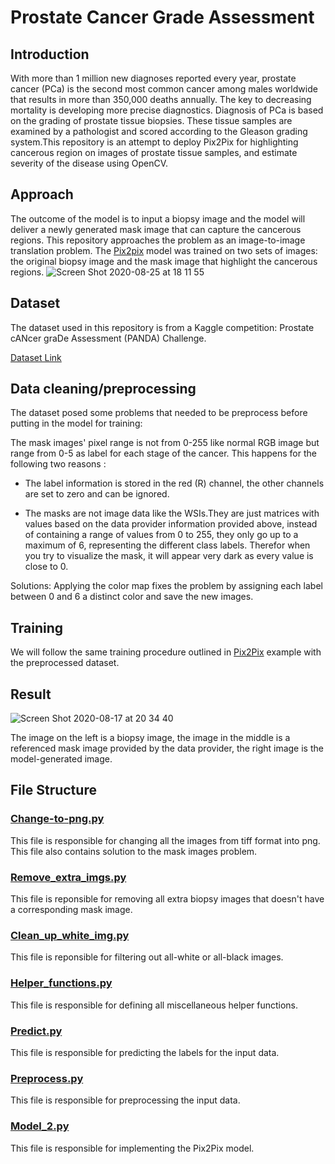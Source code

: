 # Prostate Cancer Grade Assessment


## Introduction
With more than 1 million new diagnoses reported every year, prostate cancer (PCa) is the second most common cancer among males worldwide that results in more than 350,000 deaths annually. The key to decreasing mortality is developing more precise diagnostics. Diagnosis of PCa is based on the grading of prostate tissue biopsies. These tissue samples are examined by a pathologist and scored according to the Gleason grading system.This repository is an attempt to deploy Pix2Pix for highlighting cancerous region on images of prostate tissue samples, and estimate severity of the disease using OpenCV.

## Approach
The outcome of the model is to input a biopsy image and the model will deliver a newly generated mask image that can capture the cancerous regions. This repository approaches the problem as an image-to-image translation problem. The [Pix2pix](https://arxiv.org/abs/1611.07004) model was trained on two sets of images: the original biopsy image and the mask image that highlight the cancerous regions. 
![Screen Shot 2020-08-25 at 18 11 55](https://user-images.githubusercontent.com/64785877/91252853-99cae180-e788-11ea-8956-e9a0a3c72da2.jpg)


## Dataset
The dataset used in this repository is from a Kaggle competition: Prostate cANcer graDe Assessment (PANDA) Challenge. 

[Dataset Link](https://www.kaggle.com/c/prostate-cancer-grade-assessment/overview)

## Data cleaning/preprocessing
The dataset posed some problems that needed to be preprocess before putting in the model for training:

The mask images' pixel range is not from 0-255 like normal RGB image but range from 0-5 as label for each stage of the cancer.
This happens for the following two reasons :

  - The label information is stored in the red (R) channel, the other channels are set to zero and can be ignored.

  - The masks are not image data like the WSIs.They are just matrices with values based on the data provider information provided above, instead of containing a range of values from 0 to 255, they only go up to a maximum of 6, representing the different class labels. Therefor when you try to visualize the mask, it will appear very dark as every value is close to 0. 
  
Solutions: Applying the color map fixes the problem by assigning each label between 0 and 6 a distinct color and save the new images.

## Training
We will follow the same training procedure outlined in [Pix2Pix](https://github.com/phillipi/pix2pix) example with the preprocessed dataset.

## Result 
![Screen Shot 2020-08-17 at 20 34 40](https://user-images.githubusercontent.com/64785877/91165737-62622380-e6fb-11ea-8315-97b6c8ec5009.jpg)

The image on the left is a biopsy image, the image in the middle is a referenced mask image provided by the data provider, the right image is the model-generated image.

## File Structure 
### [Change-to-png.py](https://github.com/AiNguyen237/Prostate-cancer-grade-assessment/blob/master/change_to_png.py)
This file is responsible for changing all the images from tiff format into png. This file also contains solution to the mask images problem. 

### [Remove_extra_imgs.py](https://github.com/AiNguyen237/Prostate-cancer-grade-assessment/blob/master/remove_extra_imgs.py)
This file is reponsible for removing all extra biopsy images that doesn't have a corresponding mask image.

### [Clean_up_white_img.py](https://github.com/AiNguyen237/Prostate-cancer-grade-assessment/blob/master/clean_up_white_img.py)
This file is reponsible for filtering out all-white or all-black images.

### [Helper_functions.py](https://github.com/AiNguyen237/Prostate-cancer-grade-assessment/blob/master/helper_functions.py)
This file is responsible for defining all miscellaneous helper functions.

### [Predict.py](https://github.com/AiNguyen237/Prostate-cancer-grade-assessment/blob/master/predict.py)
This file is responsible for predicting the labels for the input data.

### [Preprocess.py](https://github.com/AiNguyen237/Prostate-cancer-grade-assessment/blob/master/preprocess.py)
This file is responsible for preprocessing the input data.

### [Model_2.py](https://github.com/AiNguyen237/Prostate-cancer-grade-assessment/blob/master/model_2.py)
This file is responsible for implementing the Pix2Pix model.
